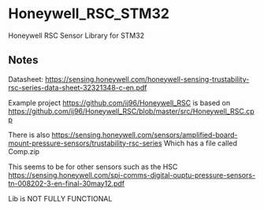 # Honeywell_RSC_STM32
Honeywell RSC Sensor Library for STM32

## Notes
Datasheet: https://sensing.honeywell.com/honeywell-sensing-trustability-rsc-series-data-sheet-32321348-c-en.pdf

Example project https://github.com/ij96/Honeywell_RSC is based on https://github.com/ij96/Honeywell_RSC/blob/master/src/Honeywell_RSC.cpp

There is also https://sensing.honeywell.com/sensors/amplified-board-mount-pressure-sensors/trustability-rsc-series Which has a file called Comp.zip

This seems to be for other sensors such as the HSC
https://sensing.honeywell.com/spi-comms-digital-ouptu-pressure-sensors-tn-008202-3-en-final-30may12.pdf

Lib is NOT FULLY FUNCTIONAL